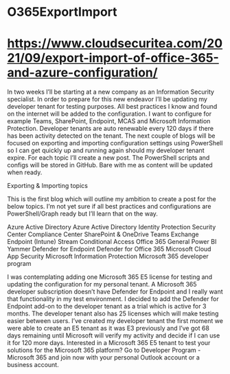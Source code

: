 # O365ExportImport
# https://www.cloudsecuritea.com/2021/09/export-import-of-office-365-and-azure-configuration/

In two weeks I’ll be starting at a new company as an Information Security specialist. In order to prepare for this new endeavor I’ll be updating my developer tenant for testing purposes. All best practices I know and found on the internet will be added to the configuration. I want to configure for example Teams, SharePoint, Endpoint, MCAS and Microsoft Information Protection. Developer tenants are auto renewable every 120 days if there has been activity detected on the tenant. The next couple of blogs will be focused on exporting and importing configuration settings using PowerShell so I can get quickly up and running again should my developer tenant expire. For each topic I’ll create a new post. The PowerShell scripts and configs will be stored in GitHub. Bare with me as content will be updated when ready.

Exporting & Importing topics

This is the first blog which will outline my ambition to create a post for the below topics. I’m not yet sure if all best practices and configurations are PowerShell/Graph ready but I’ll learn that on the way.

Azure Active Directory
Azure Active Directory Identity Protection
Security Center
Compliance Center
SharePoint & OneDrive
Teams
Exchange
Endpoint (Intune)
Stream
Conditional Access
Office 365 General
Power BI
Yammer
Defender for Endpoint
Defender for Office 365
Microsoft Cloud App Security
Microsoft Information Protection
Microsoft 365 developer program

I was contemplating adding one Microsoft 365 E5 license for testing and updating the configuration for my personal tenant. A Microsoft 365 developer subscription doesn’t have Defender for Endpoint and I really want that functionality in my test environment. I decided to add the Defender for Endpoint add-on to the developer tenant as a trial which is active for 3 months. The developer tenant also has 25 licenses which will make testing easier between users. I’ve created my developer tenant the first moment we were able to create an E5 tenant as it was E3 previously and I’ve got 68 days remaining until Microsoft will verify my activity and decide if I can use it for 120 more days. Interested in a Microsoft 365 E5 tenant to test your solutions for the Microsoft 365 platform? Go to Developer Program - Microsoft 365 and join now with your personal Outlook account or a business account.